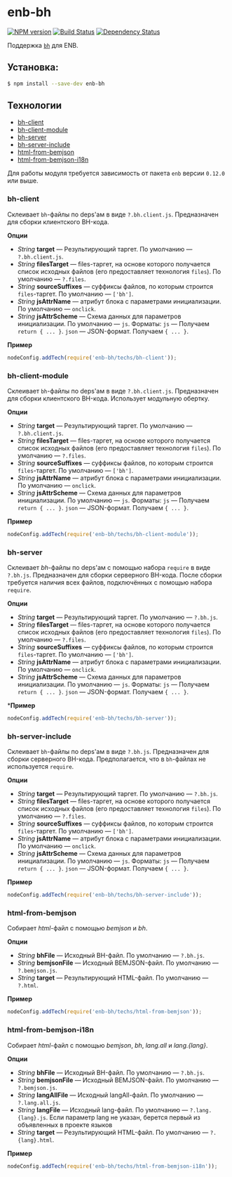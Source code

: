 enb-bh
======

[![NPM version](http://img.shields.io/npm/v/enb-bh.svg?style=flat)](http://badge.fury.io/js/enb-bh) [![Build Status](http://img.shields.io/travis/enb-bem/enb-bh/master.svg?style=flat)](https://travis-ci.org/enb-bem/enb-bh) [![Dependency Status](http://img.shields.io/david/enb-bem/enb-bh.svg?style=flat)](https://david-dm.org/enb-bem/enb-bh)

Поддержка [`bh`](https://github.com/enb-make/bh) для ENB.

Установка:
----------

```sh
$ npm install --save-dev enb-bh
```

Технологии
----------

* [bh-client](#bh-client)
* [bh-client-module](#bh-client-module)
* [bh-server](#bh-server)
* [bh-server-include](#bh-server-include)
* [html-from-bemjson](#html-from-bemjson)
* [html-from-bemjson-i18n](#html-from-bemjson-i18n)

Для работы модуля требуется зависимость от пакета `enb` версии `0.12.0` или выше.

### bh-client

Склеивает `bh`-файлы по deps'ам в виде `?.bh.client.js`. Предназначен для сборки клиентского BH-кода.

**Опции**

* *String* **target** — Результирующий таргет. По умолчанию — `?.bh.client.js`.
* *String* **filesTarget** — files-таргет, на основе которого получается список исходных файлов (его предоставляет технология `files`). По умолчанию — `?.files`.
* *String* **sourceSuffixes** — суффиксы файлов, по которым строится `files`-таргет. По умолчанию — `['bh']`.
* *String* **jsAttrName** — атрибут блока с параметрами инициализации. По умолчанию — `onclick`.
* *String* **jsAttrScheme** — Cхема данных для параметров инициализации. По умолчанию — `js`. Форматы: `js` — Получаем `return { ... }`. `json` — JSON-формат. Получаем `{ ... }`.

**Пример**

```javascript
nodeConfig.addTech(require('enb-bh/techs/bh-client'));
```

### bh-client-module

Склеивает `bh`-файлы по deps'ам в виде `?.bh.client.js`. Предназначен для сборки клиентского BH-кода. Использует модульную обертку.

**Опции**

* *String* **target** — Результирующий таргет. По умолчанию — `?.bh.client.js`.
* *String* **filesTarget** — files-таргет, на основе которого получается список исходных файлов (его предоставляет технология `files`). По умолчанию — `?.files`.
* *String* **sourceSuffixes** — суффиксы файлов, по которым строится `files`-таргет. По умолчанию — `['bh']`.
* *String* **jsAttrName** — атрибут блока с параметрами инициализации. По умолчанию — `onclick`.
* *String* **jsAttrScheme** — Cхема данных для параметров инициализации. По умолчанию — `js`. Форматы: `js` — Получаем `return { ... }`. `json` — JSON-формат. Получаем `{ ... }`.

**Пример**

```javascript
nodeConfig.addTech(require('enb-bh/techs/bh-client-module'));
```

### bh-server

Склеивает *bh*-файлы по deps'ам с помощью набора `require` в виде `?.bh.js`. Предназначен для сборки серверного BH-кода. После сборки требуется наличия всех файлов, подключённых с помощью набора `require`.

**Опции**

* *String* **target** — Результирующий таргет. По умолчанию — `?.bh.js`.
* *String* **filesTarget** — files-таргет, на основе которого получается список исходных файлов (его предоставляет технология `files`). По умолчанию — `?.files`.
* *String* **sourceSuffixes** — суффиксы файлов, по которым строится `files`-таргет. По умолчанию — `['bh']`.
* *String* **jsAttrName** — атрибут блока с параметрами инициализации. По умолчанию — `onclick`.
* *String* **jsAttrScheme** — Cхема данных для параметров инициализации. По умолчанию — `js`. Форматы: `js` — Получаем `return { ... }`. `json` — JSON-формат. Получаем `{ ... }`.

***Пример**
```javascript
nodeConfig.addTech(require('enb-bh/techs/bh-server'));
```

### bh-server-include

Склеивает `bh`-файлы по deps'ам в виде `?.bh.js`. Предназначен для сборки серверного BH-кода. Предполагается, что в `bh`-файлах не используется `require`.

**Опции**

* *String* **target** — Результирующий таргет. По умолчанию — `?.bh.js`.
* *String* **filesTarget** — files-таргет, на основе которого получается список исходных файлов (его предоставляет технология `files`). По умолчанию — `?.files`.
* *String* **sourceSuffixes** — суффиксы файлов, по которым строится `files`-таргет. По умолчанию — `['bh']`.
* *String* **jsAttrName** — атрибут блока с параметрами инициализации. По умолчанию — `onclick`.
* *String* **jsAttrScheme** — Cхема данных для параметров инициализации. По умолчанию — `js`. Форматы: `js` — Получаем `return { ... }`. `json` — JSON-формат. Получаем `{ ... }`.

**Пример**

```javascript
nodeConfig.addTech(require('enb-bh/techs/bh-server-include'));
```

### html-from-bemjson

Собирает *html*-файл с помощью *bemjson* и *bh*.

**Опции**

* *String* **bhFile** — Исходный BH-файл. По умолчанию — `?.bh.js`.
* *String* **bemjsonFile** — Исходный BEMJSON-файл. По умолчанию — `?.bemjson.js`.
* *String* **target** — Результирующий HTML-файл. По умолчанию — `?.html`.

**Пример**
```javascript
nodeConfig.addTech(require('enb-bh/techs/html-from-bemjson'));
```

### html-from-bemjson-i18n

Собирает *html*-файл с помощью *bemjson*, *bh*, *lang.all* и *lang.{lang}*.

**Опции**

* *String* **bhFile** — Исходный BH-файл. По умолчанию — `?.bh.js`.
* *String* **bemjsonFile** — Исходный BEMJSON-файл. По умолчанию — `?.bemjson.js`.
* *String* **langAllFile** — Исходный langAll-файл. По умолчанию — `?.lang.all.js`.
* *String* **langFile** — Исходный lang-файл. По умолчанию — `?.lang.{lang}.js`. Если параметр lang не указан, берется первый из объявленных в проекте языков
* *String* **target** — Результирующий HTML-файл. По умолчанию — `?.{lang}.html`.

**Пример**
```javascript
nodeConfig.addTech(require('enb-bh/techs/html-from-bemjson-i18n'));
```
